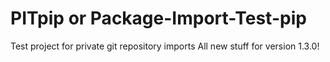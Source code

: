 # PITpip or Package-Import-Test-pip

Test project for private git repository imports
All new stuff for version 1.3.0!